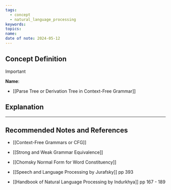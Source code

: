 ```yaml
---
tags:
  - concept
  - natural_language_processing
keywords: 
topics: 
name: 
date of note: 2024-05-12
---
```


## Concept Definition

>[!important]
>**Name**: 


- [[Parse Tree or Derivation Tree in Context-Free Grammar]]

## Explanation





-----------
##  Recommended Notes and References


- [[Context-Free Grammars or CFG]]
- [[Strong and Weak Grammar Equivalence]]
- [[Chomsky Normal Form for Word Constituency]]


- [[Speech and Language Processing by Jurafsky]]  pp 393
- [[Handbook of Natural Language Processing by Indurkhya]] pp 167 - 189